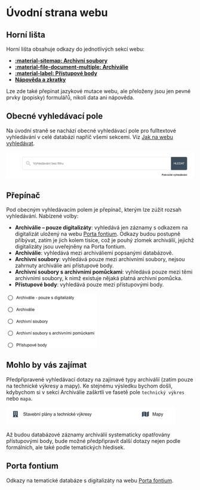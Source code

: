 ﻿# Úvodní strana webu

## Horní lišta

Horní lišta obsahuje odkazy do jednotlivých sekcí webu:

- **[:material-sitemap: Archivní soubory](../sections/fund.md)**
- **[:material-file-document-multiple: Archiválie](../sections/archdesc.md)**
- **[:material-label: Přístupové body](../sections/entity.md)**
- **[Nápověda a zkratky](../index.md)**

Lze zde také přepínat jazykové mutace webu, ale přeloženy jsou jen pevné prvky (popisky) formulářů, nikoli data ani nápověda.

## Obecné vyhledávací pole

Na úvodní straně se nachází obecné vyhledávací pole pro fulltextové vyhledávání v celé databázi napříč všemi sekcemi. Viz [Jak na webu vyhledávat](searching.md).

![Vyhledácací pole](./img/searchbox.png)

## Přepínač

Pod obecným vyhledávacím polem je přepínač, kterým lze zúžit rozsah vyhledávání. Nabízené volby:

- **Archiválie – pouze digitalizáty**: vyhledává jen záznamy s odkazem na digitalizát uložený na webu [Porta fontium](https://www.portafontium.eu). Odkazy budou postupně přibývat, zatím je jich kolem tisíce, což je pouhý zlomek archiválií, jejichž digitalizáty jsou uveřejněny na Porta fontium.
- **Archiválie**: vyhledává mezi archiváliemi popsanými databázově.
- **Archivní soubory**: vyhledává pouze mezi archivními soubory, nejsou zahrnuty archiválie ani přístupové body.
- **Archivní soubory s archivními pomůckami**: vyhledává pouze mezi těmi archivními soubory, k nimž existuje nějaká platná archivní pomůcka.
- **Přístupové body**: vyhledává pouze mezi přístupovými body.

![Přepínač vyhledávání](./img/search-switch.png)

## Mohlo by vás zajímat

Předpřipravené vyhledávací dotazy na zajímavé typy archiválií (zatím pouze na technické výkresy a mapy). Ke stejnému výsledku bychom došli, kdybychom si v sekci Archiválie zaškrtli ve fasetě pole `technický výkres` nebo `mapa`. 

![Mohlo by vás zajímat](./img/search-interesting.png)

Až budou databázové záznamy archiválií systematicky opatřovány přístupovými body, bude možné předpřipravit další dotazy nejen podle formálních, ale také podle tematických hledisek.

## Porta fontium

Odkazy na tematické databáze s digitalizáty na webu [Porta fontium](https://www.portafontium.eu). 

